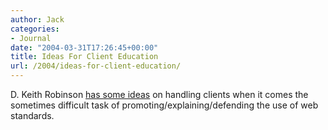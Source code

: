 ```yaml
---
author: Jack
categories:
- Journal
date: "2004-03-31T17:26:45+00:00"
title: Ideas For Client Education
url: /2004/ideas-for-client-education/
---
```


D. Keith Robinson [has some ideas][1] on handling clients when it comes the sometimes difficult task of promoting/explaining/defending the use of web standards.

 [1]: http://www.7nights.com/asterisk/archives/ideas_for_client_education.php